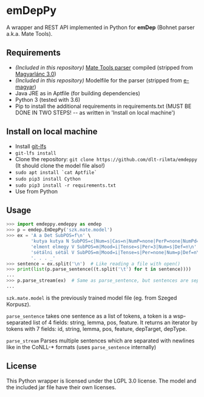 
# emDepPy
A wrapper and REST API implemented in Python for __emDep__ (Bohnet parser a.k.a. Mate Tools).

## Requirements

  - _(Included in this repository)_ [Mate Tools parser](http://www.ims.uni-stuttgart.de/forschung/ressourcen/werkzeuge/matetools.en.html) compiled (stripped from [Magyarlánc 3.0](https://github.com/antaljanosbenjamin/magyarlanc/tree/b558823b2d1f9cdc0b5c0ad93b628e96fe251cc1))
  - _(Included in this repository)_ Modelfile for the parser (stripped from [e-magyar](https://github.com/dlt-rilmta/hunlp-GATE/tree/7a75b470753da7e655796c0b1bcaa97e8e143540))
  - Java JRE as in Aptfile (for building dependencies)
  - Python 3 (tested with 3.6)
  - Pip to install the additional requirements in requirements.txt
(MUST BE DONE IN TWO STEPS! -- as written in 'Install on local machine')

## Install on local machine

  - Install [git-lfs](https://git-lfs.github.com/)
  - `git-lfs install` 
  - Clone the repository: `git clone https://github.com/dlt-rilmta/emdeppy` (It should clone the model file also!)
  - ``sudo apt install `cat Aptfile` ``
  - `sudo pip3 install Cython`
  - `sudo pip3 install -r requirements.txt`
  - Use from Python

## Usage

```python
>>> import emdeppy.emdeppy as emdep
>>> p = emdep.EmDepPy('szk.mate.model')
>>> ex = 'A a Det SubPOS=f\n' \
         'kutya kutya N SubPOS=c|Num=s|Cas=n|NumP=none|PerP=none|NumPd=none\n' \
         'elment elmegy V SubPOS=m|Mood=i|Tense=s|Per=3|Num=s|Def=n\n' \
         'sétálni sétál V SubPOS=m|Mood=i|Tense=s|Per=none|Num=p|Def=n\n' \
         '. . . _'
>>> sentence = ex.split('\n')  # Like reading a file with open()
>>> print(list(p.parse_sentence((t.split('\t') for t in sentence))))
...
>>> p.parse_stream(ex)  # Same as parse_sentence, but sentences are separated with empty lines (like CoNLL-* fomrat)
...
```

`szk.mate.model` is the previously trained model file (eg. from Szeged Korpusz).

`parse_sentence` takes one sentence as a list of tokens,
a token is a wsp-separated list of 4 fields:
string, lemma, pos, feature.
It returns an iterator by tokens with 7 fields:
id, string, lemma, pos, feature, depTarget, depType.

`parse_stream` Parses multiple sentences which are separated with newlines like in the CoNLL-* formats (uses `parse_sentence` internally)

## License

This Python wrapper is licensed under the LGPL 3.0 license.
The model and the included jar file have their own licenses.
